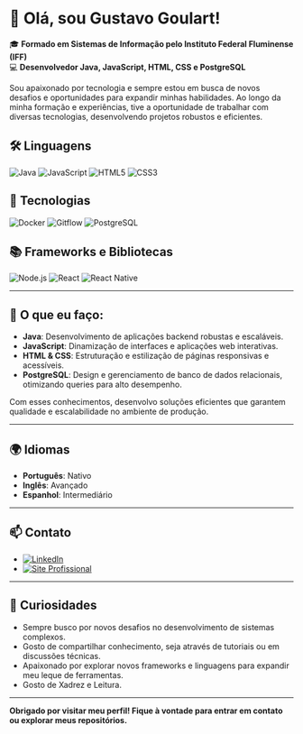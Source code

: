 # 👋 Olá, sou Gustavo Goulart!

🎓 **Formado em Sistemas de Informação pelo Instituto Federal Fluminense (IFF)**  
💻 **Desenvolvedor Java, JavaScript, HTML, CSS e PostgreSQL**

Sou apaixonado por tecnologia e sempre estou em busca de novos desafios e oportunidades para expandir minhas habilidades. Ao longo da minha formação e experiências, tive a oportunidade de trabalhar com diversas tecnologias, desenvolvendo projetos robustos e eficientes.

## 🛠️ Linguagens
![Java](https://img.shields.io/badge/Java-ED8B00?style=for-the-badge&logo=java&logoColor=white) 
![JavaScript](https://img.shields.io/badge/JavaScript-F7DF1E?style=for-the-badge&logo=javascript&logoColor=black) 
![HTML5](https://img.shields.io/badge/HTML5-E34F26?style=for-the-badge&logo=html5&logoColor=white) 
![CSS3](https://img.shields.io/badge/CSS3-1572B6?style=for-the-badge&logo=css3&logoColor=white) 

## 🧰 Tecnologias
![Docker](https://img.shields.io/badge/Docker-2496ED?style=for-the-badge&logo=docker&logoColor=white) 
![Gitflow](https://img.shields.io/badge/Gitflow-904DFF?style=for-the-badge&logo=git&logoColor=white) 
![PostgreSQL](https://img.shields.io/badge/PostgreSQL-316192?style=for-the-badge&logo=postgresql&logoColor=white) 

## 📚 Frameworks e Bibliotecas
![Node.js](https://img.shields.io/badge/Node.js-339933?style=for-the-badge&logo=nodedotjs&logoColor=white) 
![React](https://img.shields.io/badge/React-61DAFB?style=for-the-badge&logo=react&logoColor=black) 
![React Native](https://img.shields.io/badge/React_Native-61DAFB?style=for-the-badge&logo=react&logoColor=black) 



---

## 🧠 O que eu faço:

- **Java**: Desenvolvimento de aplicações backend robustas e escaláveis.
- **JavaScript**: Dinamização de interfaces e aplicações web interativas.
- **HTML & CSS**: Estruturação e estilização de páginas responsivas e acessíveis.
- **PostgreSQL**: Design e gerenciamento de banco de dados relacionais, otimizando queries para alto desempenho.

Com esses conhecimentos, desenvolvo soluções eficientes que garantem qualidade e escalabilidade no ambiente de produção.

---

## 🌍 Idiomas

- **Português**: Nativo
- **Inglês**: Avançado
- **Espanhol**: Intermediário

---

## 📫 Contato

- [![LinkedIn](https://img.shields.io/badge/LinkedIn-0077B5?style=for-the-badge&logo=linkedin&logoColor=white)](https://www.linkedin.com/in/gustavogmfarias)
- [![Site Profissional](https://img.shields.io/badge/Site_Pessoal-000000?style=for-the-badge&logo=google-chrome&logoColor=white)](https://gugo.dev)

---

## 🌟 Curiosidades

- Sempre busco por novos desafios no desenvolvimento de sistemas complexos.
- Gosto de compartilhar conhecimento, seja através de tutoriais ou em discussões técnicas.
- Apaixonado por explorar novos frameworks e linguagens para expandir meu leque de ferramentas.
- Gosto de Xadrez e Leitura.


---

**Obrigado por visitar meu perfil! Fique à vontade para entrar em contato ou explorar meus repositórios.**
